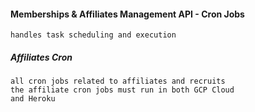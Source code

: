 #### Memberships & Affiliates Management API - Cron Jobs
    handles task scheduling and execution

##### Affiliates Cron
    all cron jobs related to affiliates and recruits 
    the affiliate cron jobs must run in both GCP Cloud 
    and Heroku 